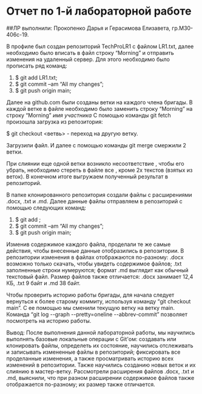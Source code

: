  # Отчет по 1-й лабораторной работе
  ##ЛР выполнили: Прокопенко Дарья и Герасимова Елизавета, гр.М30-406с-19.
  
  В профиле был создан репозиторий TechProLR1  с файлом LR1.txt, далее необходимо было вписать в файл строку “Morning”  и отправить изменения на удаленный сервер. 
Для этого необходимо было прописать ряд команд:

  1.	$ git add LR1.txt;
  2.	$ git commit –am “All my changes”;
  3.	$ git push origin main;

  Далее на github.com были созданы ветки на каждого члена бригады. В каждой ветке в файле необходимо было заменить строку “Morning” на строку “Morning” *имя участника*
С помощью команды git fetch произошла загрузка из репозитория:

$ git checkout <ветвь>    -  переход на другую ветку.

  Загрузили  файл. И далее с помощью команды git merge смержили 2 ветки.
  
  При слиянии еще одной ветки возникло несоответствие , чтобы его убрать, необходимо стереть в файле все , кроме 2х текстов (взятых из веток).
В конечном итоге выгружаем полученный результат в репозиторий.

  В папке клонированного репозитория создали файлы с расширениями .docx, .txt и .md. Далее данные файлы отправляем в репозиторий с помощью следующих команд: 

  1.	$ git add <file>;
  2.	$ git commit –am “All my changes”;
  3.	$ git push origin main;

  Изменив содержимое каждого файла, проделали те же самые действия, чтобы  внесенные данные отобразились в репозитории. В репозитории изменения в файлах отображаются по-разному: .docx возможно только скачать, чтобы увидеть содержимое файлов; .txt заполненные строки нумеруются; формат .md выглядит как обычный текстовый файл. Размер файлов также отличается: .docx занимает 12,4 КБ, .txt 9 байт и .md 38 байт.
  
  Чтобы проверить историю работы бригады, для начала следует вернуться к более старому коммиту, используя команду “git checkout main”. С ее помощью мы сменили текущую ветку на ветку main. Команда “git log --graph --pretty=oneline --abbrev-commit” позволяет посмотреть на историю работы.
  
  Вывод: После выполнения данной лабораторной работы, мы научились выполнять базовые локальные операции с Git'ом: создавать или клонировать файлы, определеть их состояние, научились отслеживать и записывать измененные файлы в репозиторий;  фиксировать все проделанные изменения, а также просматривать историю всех изменений в репозитории. Также научились созданию новых веток и их слиянию в мастер-ветку. Рассмотрели расширения файлов .docx, .txt и .md, выяснили, что при разном расширении содержимое файлов также отображается по-разному; их размер также отличается.

